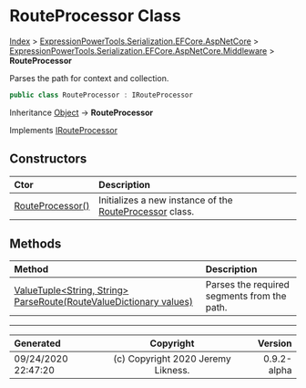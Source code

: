 ﻿# RouteProcessor Class

[Index](../index.md) > [ExpressionPowerTools.Serialization.EFCore.AspNetCore](ExpressionPowerTools.Serialization.EFCore.AspNetCore.a.md) > [ExpressionPowerTools.Serialization.EFCore.AspNetCore.Middleware](ExpressionPowerTools.Serialization.EFCore.AspNetCore.Middleware.n.md) > **RouteProcessor**

Parses the path for context and collection.

```csharp
public class RouteProcessor : IRouteProcessor
```

Inheritance [Object](https://docs.microsoft.com/dotnet/api/system.object) → **RouteProcessor**

Implements  [IRouteProcessor](ExpressionPowerTools.Serialization.EFCore.AspNetCore.Signatures.IRouteProcessor.i.md) 

## Constructors

| Ctor | Description |
| :-- | :-- |
| [RouteProcessor()](ExpressionPowerTools.Serialization.EFCore.AspNetCore.Middleware.RouteProcessor.ctor.md#routeprocessor) | Initializes a new instance of the [RouteProcessor](ExpressionPowerTools.Serialization.EFCore.AspNetCore.Middleware.RouteProcessor.cs.md) class. |
## Methods

| Method | Description |
| :-- | :-- |
| [ValueTuple&lt;String, String> ParseRoute(RouteValueDictionary values)](ExpressionPowerTools.Serialization.EFCore.AspNetCore.Middleware.RouteProcessor.ParseRoute.m.md) | Parses the required segments from the path. |

---

| Generated | Copyright | Version |
| :-- | :-: | --: |
| 09/24/2020 22:47:20 | (c) Copyright 2020 Jeremy Likness. | 0.9.2-alpha |
